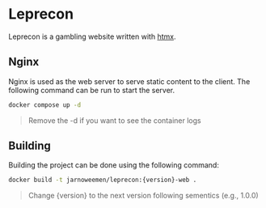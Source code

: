 # Leprecon

Leprecon is a gambling website written with [htmx](https://htmx.org/).

## Nginx

Nginx is used as the web server to serve static content to the client. The following command can be run to start the server.

```bash
docker compose up -d
```

> Remove the -d if you want to see the container logs

## Building

Building the project can be done using the following command:

```bash
docker build -t jarnoweemen/leprecon:{version}-web .
```

> Change {version} to the next version following sementics (e.g., 1.0.0)
